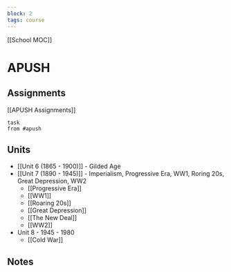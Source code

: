 ```yaml
---
block: 2
tags: course
---
```


[[School MOC]]
# APUSH

## Assignments 
[[APUSH Assignments]]
```dataview
task
from #apush
```

## Units

- [[Unit 6 (1865 - 1900)]] - Gilded Age
- [[Unit 7 (1890 - 1945)]] - Imperialism, Progressive Era, WW1, Roring 20s, Great Depression, WW2
	- [[Progressive Era]]
	- [[WW1]]
	- [[Roaring 20s]]
	- [[Great Depression]]
	- [[The New Deal]]
	- [[WW2]]
- Unit 8 - 1945 - 1980
	- [[Cold War]]
## Notes
